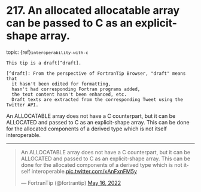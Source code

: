 # <span class='text-muted'>217.</span> An allocated allocatable array can be passed to C as an explicit-shape array.

<span style='font-size: small;' class='text-muted'>topic: {ref}`interoperability-with-c`</span>

```{note}
This tip is a draft[^draft].

[^draft]: From the perspective of FortranTip Browser, "draft" means that
  it hasn't been edited for formatting,
  hasn't had corresponding Fortran programs added,
  the text content hasn't been enhanced, etc.
  Draft texts are extracted from the corresponding Tweet using the Twitter API.
```

An ALLOCATABLE array does not have a C counterpart, but it can be ALLOCATED and passed to C as an explicit-shape array. This can be done for the allocated components of a derived type which is not itself interoperable.


---

<blockquote class="twitter-tweet"><p lang="en" dir="ltr">An ALLOCATABLE array does not have a C counterpart, but it can be ALLOCATED and passed to C as an explicit-shape array. This can be done for the allocated components of a derived type which is not itself interoperable.<a href="https://t.co/xAnFxnFM5y">pic.twitter.com/xAnFxnFM5y</a></p>&mdash; FortranTip (@fortrantip) <a href="https://twitter.com/fortrantip/status/1526179041652486147?ref_src=twsrc%5Etfw">May 16, 2022</a></blockquote><script async src="https://platform.twitter.com/widgets.js" charset="utf-8"></script>